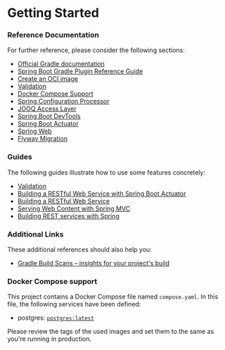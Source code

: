 # Getting Started

### Reference Documentation

For further reference, please consider the following sections:

* [Official Gradle documentation](https://docs.gradle.org)
* [Spring Boot Gradle Plugin Reference Guide](https://docs.spring.io/spring-boot/docs/3.1.2/gradle-plugin/reference/html/)
* [Create an OCI image](https://docs.spring.io/spring-boot/docs/3.1.2/gradle-plugin/reference/html/#build-image)
* [Validation](https://docs.spring.io/spring-boot/docs/3.1.2/reference/htmlsingle/index.html#io.validation)
* [Docker Compose Support](https://docs.spring.io/spring-boot/docs/3.1.2/reference/htmlsingle/index.html#features.docker-compose)
* [Spring Configuration Processor](https://docs.spring.io/spring-boot/docs/3.1.2/reference/htmlsingle/index.html#appendix.configuration-metadata.annotation-processor)
* [JOOQ Access Layer](https://docs.spring.io/spring-boot/docs/3.1.2/reference/htmlsingle/index.html#data.sql.jooq)
* [Spring Boot DevTools](https://docs.spring.io/spring-boot/docs/3.1.2/reference/htmlsingle/index.html#using.devtools)
* [Spring Boot Actuator](https://docs.spring.io/spring-boot/docs/3.1.2/reference/htmlsingle/index.html#actuator)
* [Spring Web](https://docs.spring.io/spring-boot/docs/3.1.2/reference/htmlsingle/index.html#web)
* [Flyway Migration](https://docs.spring.io/spring-boot/docs/3.1.2/reference/htmlsingle/index.html#howto.data-initialization.migration-tool.flyway)

### Guides

The following guides illustrate how to use some features concretely:

* [Validation](https://spring.io/guides/gs/validating-form-input/)
* [Building a RESTful Web Service with Spring Boot Actuator](https://spring.io/guides/gs/actuator-service/)
* [Building a RESTful Web Service](https://spring.io/guides/gs/rest-service/)
* [Serving Web Content with Spring MVC](https://spring.io/guides/gs/serving-web-content/)
* [Building REST services with Spring](https://spring.io/guides/tutorials/rest/)

### Additional Links

These additional references should also help you:

* [Gradle Build Scans – insights for your project's build](https://scans.gradle.com#gradle)

### Docker Compose support

This project contains a Docker Compose file named `compose.yaml`.
In this file, the following services have been defined:

* postgres: [`postgres:latest`](https://hub.docker.com/_/postgres)

Please review the tags of the used images and set them to the same as you're running in production.

